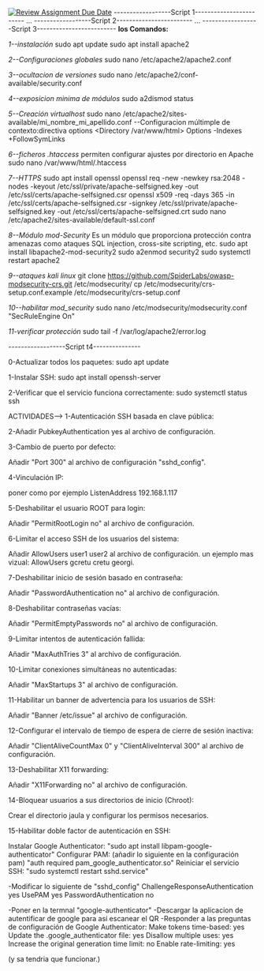 [![Review Assignment Due Date](https://classroom.github.com/assets/deadline-readme-button-22041afd0340ce965d47ae6ef1cefeee28c7c493a6346c4f15d667ab976d596c.svg)](https://classroom.github.com/a/A04QAW6X)
------------------Script 1------------------------
...
------------------Script 2------------------------
...
------------------Script 3-------------------------
**los Comandos:**

*1--instalación*
sudo apt update
sudo apt install apache2

*2--Configuraciones globales*
sudo nano /etc/apache2/apache2.conf

*3--ocultacion de versiones*
sudo nano /etc/apache2/conf-available/security.conf

*4--exposicion minima de módulos*
sudo a2dismod status

*5--Creación virtualhost*
sudo nano /etc/apache2/sites-available/mi_nombre_mi_apellido.conf
--Configuracion múltimple de contexto:directiva options
<Directory /var/www/html>
    Options -Indexes +FollowSymLinks
</Directory>

*6--ficheros .htaccess*
permiten configurar ajustes por directorio en Apache
sudo nano /var/www/html/.htaccess

*7--HTTPS*
sudo apt install openssl
openssl req -new -newkey rsa:2048 -nodes -keyout /etc/ssl/private/apache-selfsigned.key -out /etc/ssl/certs/apache-selfsigned.csr
openssl x509 -req -days 365 -in /etc/ssl/certs/apache-selfsigned.csr -signkey /etc/ssl/private/apache-selfsigned.key -out /etc/ssl/certs/apache-selfsigned.crt
sudo nano /etc/apache2/sites-available/default-ssl.conf

*8--Módulo mod-Security*
Es un módulo que proporciona protección contra amenazas como ataques SQL injection, cross-site scripting, etc.
sudo apt install libapache2-mod-security2
sudo a2enmod security2
sudo systemctl restart apache2

*9--ataques kali linux*
git clone https://github.com/SpiderLabs/owasp-modsecurity-crs.git /etc/modsecurity/
cp /etc/modsecurity/crs-setup.conf.example /etc/modsecurity/crs-setup.conf

*10--habilitar mod_security*
sudo nano /etc/modsecurity/modsecurity.conf
"SecRuleEngine On"

*11-verificar protección* 
sudo tail -f /var/log/apache2/error.log

------------------Script t4---------------

0-Actualizar todos los paquetes:
sudo apt update

1-Instalar SSH:
sudo apt install openssh-server

2-Verificar que el servicio funciona correctamente:
sudo systemctl status ssh

ACTIVIDADES-->
1-Autenticación SSH basada en clave pública:

2-Añadir PubkeyAuthentication yes al archivo de configuración.

3-Cambio de puerto por defecto:

Añadir "Port 300" al archivo de configuración "sshd_config".

4-Vinculación IP:

poner como por ejemplo ListenAddress 192.168.1.117

5-Deshabilitar el usuario ROOT para login:

Añadir "PermitRootLogin no" al archivo de configuración.

6-Limitar el acceso SSH de los usuarios del sistema:

Añadir AllowUsers user1 user2 al archivo de configuración.
un ejemplo mas vizual: AllowUsers gcretu cretu georgi.

7-Deshabilitar inicio de sesión basado en contraseña:

Añadir "PasswordAuthentication no" al archivo de configuración.

8-Deshabilitar contraseñas vacías:

Añadir "PermitEmptyPasswords no" al archivo de configuración.

9-Limitar intentos de autenticación fallida:

Añadir "MaxAuthTries 3" al archivo de configuración.

10-Limitar conexiones simultáneas no autenticadas:

Añadir "MaxStartups 3" al archivo de configuración.

11-Habilitar un banner de advertencia para los usuarios de SSH:

Añadir "Banner /etc/issue" al archivo de configuración.

12-Configurar el intervalo de tiempo de espera de cierre de sesión inactiva:

Añadir "ClientAliveCountMax 0" y "ClientAliveInterval 300" al archivo de configuración.

13-Deshabilitar X11 forwarding:

Añadir "X11Forwarding no" al archivo de configuración.

14-Bloquear usuarios a sus directorios de inicio (Chroot):

Crear el directorio jaula y configurar los permisos necesarios.

15-Habilitar doble factor de autenticación en SSH:

Instalar Google Authenticator:
"sudo apt install libpam-google-authenticator"
Configurar PAM: (añadir lo siguiente en la configuración pam)
"auth required pam_google_authenticator.so"
Reiniciar el servicio SSH:
"sudo systemctl restart sshd.service"

-Modificar lo siguiente de "sshd_config"
ChallengeResponseAuthentication yes
UsePAM yes
PasswordAuthentication no

-Poner en la termnal "google-authenticator"
-Descargar la aplicacion de autentificar de google para así escanear el QR 
-Responder a las preguntas de configuración de Google Authenticator:
Make tokens time-based: yes
Update the .google_authenticator file: yes
Disallow multiple uses: yes
Increase the original generation time limit: no
Enable rate-limiting: yes

(y sa tendria que funcionar.)

